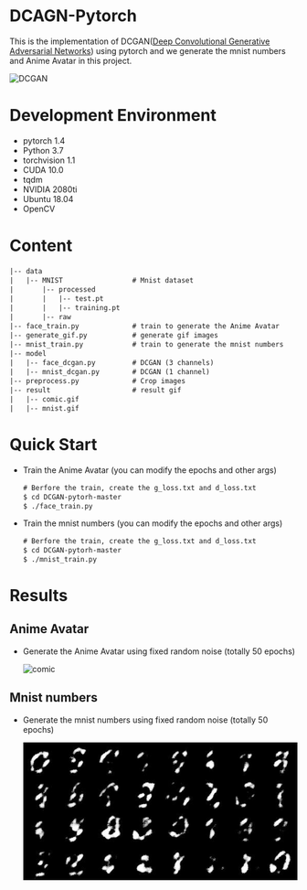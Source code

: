 # DCAGN-Pytorch
This is the implementation of DCGAN([Deep Convolutional Generative Adversarial Networks](https://arxiv.org/pdf/1511.06434.pdf)) using pytorch and we generate the mnist numbers and Anime Avatar in this project.  

![DCGAN](https://pic.imgdb.cn/item/60d7eb2d5132923bf85ebc39.jpg)

# Development Environment
- pytorch 1.4
- Python 3.7
- torchvision 1.1
- CUDA 10.0
- tqdm
- NVIDIA 2080ti
- Ubuntu 18.04
- OpenCV

# Content
```
|-- data
|   |-- MNIST                 # Mnist dataset
|       |-- processed
|       |   |-- test.pt
|       |   |-- training.pt
|       |-- raw
|-- face_train.py             # train to generate the Anime Avatar
|-- generate_gif.py           # generate gif images
|-- mnist_train.py            # train to generate the mnist numbers
|-- model                   
|   |-- face_dcgan.py         # DCGAN (3 channels)
|   |-- mnist_dcgan.py        # DCGAN (1 channel)
|-- preprocess.py             # Crop images
|-- result                    # result gif
|   |-- comic.gif
|   |-- mnist.gif
```

# Quick Start
- Train the Anime Avatar (you can modify the epochs and other args)  
  ```
  # Berfore the train, create the g_loss.txt and d_loss.txt
  $ cd DCGAN-pytorh-master
  $ ./face_train.py
  ```
- Train the mnist numbers (you can modify the epochs and other args) 
  ```
  # Berfore the train, create the g_loss.txt and d_loss.txt
  $ cd DCGAN-pytorh-master
  $ ./mnist_train.py
  ```

# Results
## Anime Avatar
- Generate the Anime Avatar using fixed random noise (totally 50 epochs)  
  
  ![comic](https://github.com/FanDady/DCGAN-Pytorch/blob/master/result/comic.gif)

## Mnist numbers
- Generate the mnist numbers using fixed random noise (totally 50 epochs)  
  
  ![comic](https://github.com/FanDady/DCGAN-Pytorch/blob/master/result/mnist.gif)
